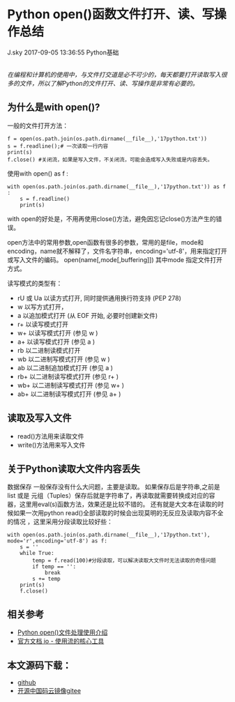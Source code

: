 <div class="blog-article">
<h1 class="title">Python open()函数文件打开、读、写操作总结</h1>
<span class="author">J.sky</span>
<span class="time">2017-09-05 13:36:55</span>
<span class="tag">Python基础</span>
</div>
</br>

_在编程和计算机的使用中，与文件打交道是必不可少的，每天都要打开读取写入很多的文件，所以了解Python的文件打开、读、写操作是非常有必要的。_

## 为什么是with open()?

一般的文件打开方法：

<pre><code class="python">f = open(os.path.join(os.path.dirname(__file__),'17python.txt'))
s = f.readline();# 一次读取一行内容
print(s)
f.close() #关闭流，如果是写入文件，不关闭流，可能会造成写入失败或是内容丢失。
</code></pre>

使用with open() as f :

<pre><code class="python">with open(os.path.join(os.path.dirname(__file__),'17python.txt')) as f :
    s = f.readline()
    print(s)
</code></pre>

with open的好处是，不用再使用close()方法，避免因忘记close()方法产生的错误。

open方法中的常用参数,open函数有很多的参数，常用的是file，mode和encoding，name就不解释了，文件名字符串，encoding='utf-8'，用来指定打开或写入文件的编码。
    open(name[,mode[,buffering]])
其中mode 指定文件打开方式。

读写模式的类型有：

+ rU 或 Ua 以读方式打开, 同时提供通用换行符支持 (PEP 278)
+ w     以写方式打开，
+ a     以追加模式打开 (从 EOF 开始, 必要时创建新文件)
+ r+     以读写模式打开
+ w+     以读写模式打开 (参见 w )
+ a+     以读写模式打开 (参见 a )
+ rb     以二进制读模式打开
+ wb     以二进制写模式打开 (参见 w )
+ ab     以二进制追加模式打开 (参见 a )
+ rb+    以二进制读写模式打开 (参见 r+ )
+ wb+    以二进制读写模式打开 (参见 w+ )
+ ab+    以二进制读写模式打开 (参见 a+ )

## 读取及写入文件

+ read()方法用来读取文件
+ write()方法用来写入文件

## 关于Python读取大文件内容丢失

数据保存 一般保存没有什么大问题，主要是读取。 如果保存后是字符串,之前是list 或是 元组（Tuples）保存后就是字符串了，再读取就需要转换成对应的容器，这里用eval(s)函数方法，效果还是比较不错的。 还有就是大文本在读取的时候如果一次用python read()全部读取的时候会出现莫明的无反应及读取内容不全的情况 ，这里采用分段读取比较好些：

<pre><code class="python">with open(os.path.join(os.path.dirname(__file__),'17python.txt'), mode='r',encoding='utf-8') as f:
    s = ''
    while True:  
        temp = f.read(100)#分段读取，可以解决读取大文件时无法读取的奇怪问题
        if temp == '':  
            break
        s += temp
    print(s)
    f.close() 
</code></pre>

## 相关参考

+ [Python open()文件处理使用介绍](http://www.jb51.net/article/58002.htm)
+ [官方文档 io - 使用流的核心工具](http://python.usyiyi.cn/documents/python_352/library/io.html)

## 本文源码下载：

+ [github](https://gitee.com/J_Sky/17python.com/blob/master/io/fileopentest.py)
+ [开源中国码云镜像gitee](https://gitee.com/J_Sky/17python.com/blob/master/io/fileopentest.py)